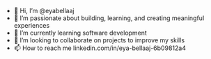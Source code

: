 - 👋 Hi, I’m @eyabellaaj
- 👀 I’m passionate about building, learning, and creating meaningful experiences
- 🌱 I’m currently learning software development
- 💞️ I’m looking to collaborate on  projects to improve my skills
- 📫 How to reach me linkedin.com/in/eya-bellaaj-6b09812a4

